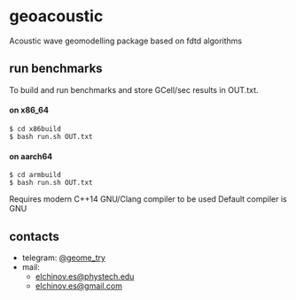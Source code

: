 # geoacoustic
Acoustic wave geomodelling package based on fdtd algorithms

## run benchmarks
To build and run benchmarks and store GCell/sec results in OUT.txt.

#### on x86\_64
```console
$ cd x86build
$ bash run.sh OUT.txt
```

#### on aarch64
```console
$ cd armbuild
$ bash run.sh OUT.txt
```

Requires modern C++14 GNU/Clang compiler to be used
Default compiler is GNU

## contacts
- telegram: [@geome\_try](https://t.me/geome_try)
- mail:
  - elchinov.es@phystech.edu
  - elchinov.es@gmail.com
